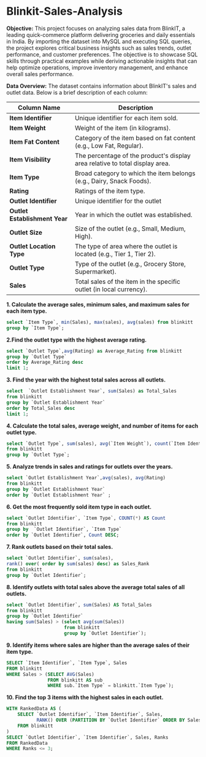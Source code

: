 # Blinkit-Sales-Analysis

**Objective:**
This project focuses on analyzing sales data from BlinkIT, a leading quick-commerce platform delivering groceries and daily essentials in India. By importing the dataset into MySQL and executing SQL queries, the project explores critical business insights such as sales trends, outlet performance, and customer preferences. The objective is to showcase SQL skills through practical examples while deriving actionable insights that can help optimize operations, improve inventory management, and enhance overall sales performance.

**Data Overview:**
The dataset contains information about BlinkIT's sales and outlet data. Below is a brief description of each column:


| Column Name           | Description                                                                 |
|-----------------------|-----------------------------------------------------------------------------|
| **Item Identifier**   | Unique identifier for each item sold.                                      |
| **Item Weight**       | Weight of the item (in kilograms).                                         |
| **Item Fat Content**  | Category of the item based on fat content (e.g., Low Fat, Regular).         |
| **Item Visibility**   | The percentage of the product's display area relative to total display area.|
| **Item Type**         | Broad category to which the item belongs (e.g., Dairy, Snack Foods).        |
| **Rating**            | Ratings of the item type.
| **Outlet Identifier** | Unique identifier for the outlet                                            |
| **Outlet Establishment Year** | Year in which the outlet was established.                            |
| **Outlet Size**       | Size of the outlet (e.g., Small, Medium, High).                           |
| **Outlet Location Type** | The type of area where the outlet is located (e.g., Tier 1, Tier 2).      |
| **Outlet Type**       | Type of the outlet (e.g., Grocery Store, Supermarket).                    |
| **Sales**             | Total sales of the item in the specific outlet (in local currency).       |




**1. Calculate the average sales, minimum sales, and maximum sales for each item type.**
``` sql
select `Item Type`, min(Sales), max(sales), avg(sales) from blinkitt
group by `Item Type`;
```
**2.Find the outlet type with the highest average rating.**
``` sql
select `Outlet Type`,avg(Rating) as Average_Rating from blinkitt
group by `Outlet Type`
order by Average_Rating desc
limit 1;
```
**3. Find the year with the highest total sales across all outlets.**
``` sql
select  `Outlet Establishment Year`, sum(Sales) as Total_Sales
from blinkitt
group by `Outlet Establishment Year`
order by Total_Sales desc
limit 1;
```
**4. Calculate the total sales, average weight, and number of items for each outlet type.**
``` sql
select `Outlet Type`, sum(sales), avg(`Item Weight`), count(`Item Identifier`)
from blinkitt
group by `Outlet Type`;
```
**5. Analyze trends in sales and ratings for outlets over the years.**
``` sql
select `Outlet Establishment Year`,avg(sales), avg(Rating)
from blinkitt
group by `Outlet Establishment Year`
order by `Outlet Establishment Year` ;
```
**6. Get the most frequently sold item type in each outlet.**
``` sql
select `Outlet Identifier`, `Item Type`, COUNT(*) AS Count
from blinkitt
group by  `Outlet Identifier`, `Item Type`
order by `Outlet Identifier`, Count DESC;
```
**7. Rank outlets based on their total sales.**
``` sql
select `Outlet Identifier`, sum(sales),
rank() over( order by sum(sales) desc) as Sales_Rank
from blinkitt
group by `Outlet Identifier`;
```
**8. Identify outlets with total sales above the average total sales of all outlets.**
``` sql
select `Outlet Identifier`, sum(Sales) AS Total_Sales
from blinkitt
group by `Outlet Identifier`
having sum(Sales) > (select avg(sum(Sales)) 
                     from blinkitt 
                     group by `Outlet Identifier`);
```
**9. Identify items where sales are higher than the average sales of their item type.**
``` sql
SELECT `Item Identifier`, `Item Type`, Sales
FROM blinkitt
WHERE Sales > (SELECT AVG(Sales) 
               FROM blinkitt AS sub 
               WHERE sub.`Item Type` = blinkitt.`Item Type`);
```               
**10. Find the top 3 items with the highest sales in each outlet.**
``` sql
WITH RankedData AS (
    SELECT `Outlet Identifier`, `Item Identifier`, Sales,
           RANK() OVER (PARTITION BY `Outlet Identifier` ORDER BY Sales DESC) AS Ranks
    FROM blinkitt
)
SELECT `Outlet Identifier`, `Item Identifier`, Sales, Ranks
FROM RankedData
WHERE Ranks <= 3;
```
